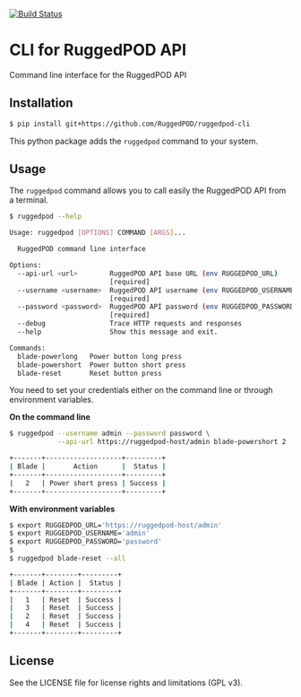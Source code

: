 [![Build Status](https://api.travis-ci.org/RuggedPOD/ruggedpod-cli.png?branch=master)](https://travis-ci.org/RuggedPOD/ruggedpod-cli)

# CLI for RuggedPOD API

Command line interface for the RuggedPOD API

## Installation

```bash
$ pip install git+https://github.com/RuggedPOD/ruggedpod-cli
```

This python package adds the `ruggedpod` command to your system.

## Usage

The `ruggedpod` command allows you to call easily the RuggedPOD API
from a terminal.

```bash
$ ruggedpod --help

Usage: ruggedpod [OPTIONS] COMMAND [ARGS]...

  RuggedPOD command line interface

Options:
  --api-url <url>        RuggedPOD API base URL (env RUGGEDPOD_URL)
                         [required]
  --username <username>  RuggedPOD API username (env RUGGEDPOD_USERNAME)
                         [required]
  --password <password>  RuggedPOD API password (env RUGGEDPOD_PASSWORD)
                         [required]
  --debug                Trace HTTP requests and responses
  --help                 Show this message and exit.

Commands:
  blade-powerlong   Power button long press
  blade-powershort  Power button short press
  blade-reset       Reset button press
```

You need to set your credentials either on the command line or through
environment variables.

**On the command line**

```bash
$ ruggedpod --username admin --password password \
            --api-url https://ruggedpod-host/admin blade-powershort 2

+-------+-------------------+---------+
| Blade |       Action      |  Status |
+-------+-------------------+---------+
|   2   | Power short press | Success |
+-------+-------------------+---------+
```

**With environment variables**

```bash
$ export RUGGEDPOD_URL='https://ruggedpod-host/admin'
$ export RUGGEDPOD_USERNAME='admin'
$ export RUGGEDPOD_PASSWORD='password'
$
$ ruggedpod blade-reset --all

+-------+--------+---------+
| Blade | Action |  Status |
+-------+--------+---------+
|   1   | Reset  | Success |
|   3   | Reset  | Success |
|   2   | Reset  | Success |
|   4   | Reset  | Success |
+-------+--------+---------+
```

## License

See the LICENSE file for license rights and limitations (GPL v3).
